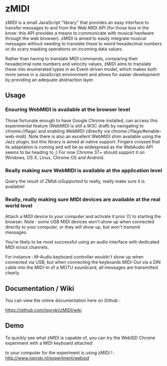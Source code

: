 # zMIDI

zMIDI is a small JavaScript "library" that provides an easy interface to transfer messages to and from the Web MIDI API
(for those less in the know: this API provides a means to communicate with musical hardware through the web browser). zMIDI
is aimed to easily integrate musical messages without needing to translate these to weird hexadecimal numbers or do
scary masking operations on incoming data values.

Rather than having to translate MIDI commands, comparing their hexadecimal note numbers and velocity values, zMIDI aims
to translate these into enumerated types in an Event-driven model, which makes both more sense in a JavaScript
environment and allows for easier development by providing an adequate abstraction layer.

## Usage

### Ensuring WebMIDI is available at the browser level

Those fortunate enough to have Google Chrome installed, can access this experimental feature (WebMIDI is still a W3C draft)
by navigating to chrome://flags/ and enabling WebMIDI (directly via chrome://flags/#enable-web-midi). Note there is also
an excellent WebMIDI shim available using the Jazz plugin, but this library is aimed at native support. Fingers crossed
that its adaptation is coming and will be as widespread as the WebAudio API seems to be heading to ;) For now Chrome 37+
should support it on Windows, OS X, Linux, Chrome OS and Android.

### Really making sure WebMIDI is available at the application level

Query the result of _ZMidi.isSupported_ to really, really make sure it is available!

### Really, really making sure MIDI devices are available at the real world level

Attach a MIDI device to your computer and activate it prior (!) to starting the browser. Note : some USB MIDI devices
won't show up when connected directly to your computer, or they will show up, but won't transmit messages.

You're likely to be most successful using an audio interface with dedicated MIDI in/out channels.

For instance : M-Audio keyboard controller wouldn't show up when connected via USB, but when connecting the
keyboards MIDI-Out via a DIN cable into the MIDI-In of a MOTU soundcard, all messages are transmitted clearly.

## Documentation / Wiki

You can view the online documentation here on Github :

https://github.com/igorski/zMIDI/wiki

## Demo

To quickly see what zMIDI is capable of, you can try the WebSID Chrome experiment with a MIDI keyboard attached

to your computer for the experiment is using zMIDI ! : http://www.igorski.nl/experiment/websid
